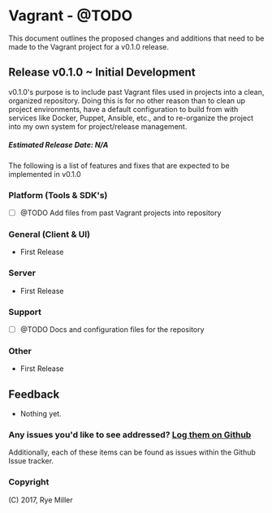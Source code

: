 Vagrant - @TODO
===============

This document outlines the proposed changes and additions that need to be made to
the Vagrant project for a v0.1.0 release.


Release v0.1.0 ~ Initial Development
------------------------------------

v0.1.0's purpose is to include past Vagrant files used in projects into a clean, organized repository. Doing this is
for no other reason than to clean up project environments, have a default configuration to build from with services like 
Docker, Puppet, Ansible, etc., and to re-organize the project into my own system for project/release management.

##### Estimated Release Date: N/A

The following is a list of features and fixes that are expected to be implemented in v0.1.0

### Platform (Tools & SDK's)

 * [ ] @TODO Add files from past Vagrant projects into repository
 
### General (Client & UI)

 * First Release

### Server

 * First Release

### Support 

 * [ ] @TODO Docs and configuration files for the repository
 
### Other

 * First Release


Feedback
--------

 * Nothing yet.

### Any issues you'd like to see addressed? [Log them on Github](https://github.com/iods/vagrant/issues)

Additionally, each of these items can be found as issues within the Github Issue tracker.


### Copyright 

(C) 2017, Rye Miller